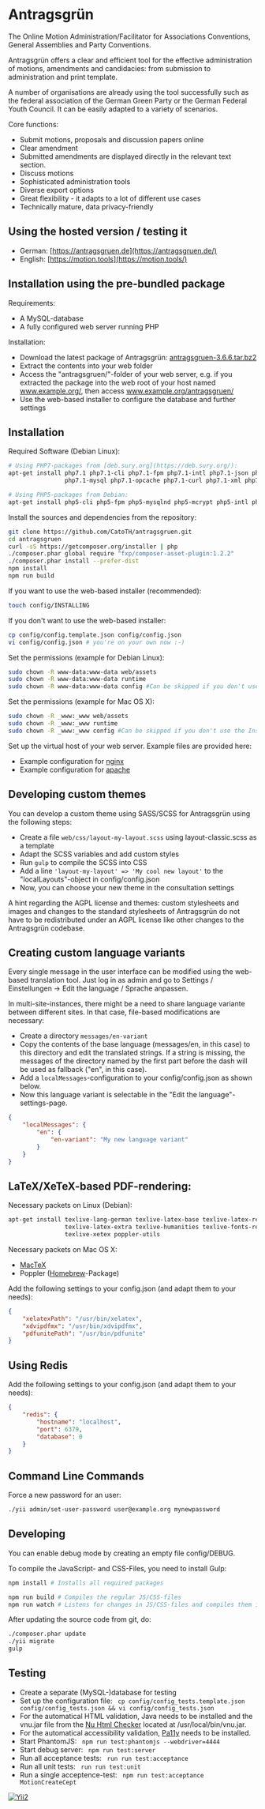 Antragsgrün
===========

The Online Motion Administration/Facilitator for Associations Conventions, General Assemblies and Party Conventions.

Antragsgrün offers a clear and efficient tool for the effective administration of motions, amendments and candidacies: from submission to administration and print template.

A number of organisations are already using the tool successfully such as the federal association of the German Green Party or the German Federal Youth Council. It can be easily adapted to a variety of scenarios.

Core functions:
- Submit motions, proposals and discussion papers online
- Clear amendment
- Submitted amendments are displayed directly in the relevant text section.
- Discuss motions
- Sophisticated administration tools
- Diverse export options
- Great flexibility - it adapts to a lot of different use cases
- Technically mature, data privacy-friendly

Using the hosted version / testing it
-------------------------------------

- German: [https://antragsgruen.de](https://antragsgruen.de/)
- English: [https://motion.tools](https://motion.tools/)

Installation using the pre-bundled package
------------------------------------------

Requirements:
- A MySQL-database
- A fully configured web server running PHP

Installation:
- Download the latest package of Antragsgrün: [antragsgruen-3.6.6.tar.bz2](https://www.hoessl.eu/antragsgruen/antragsgruen-3.6.6.tar.bz2)
- Extract the contents into your web folder
- Access the "antragsgruen/"-folder of your web server, e.g. if you extracted the package into the web root of your host named www.example.org/, then access www.example.org/antragsgruen/
- Use the web-based installer to configure the database and further settings


Installation
------------


Required Software (Debian Linux):
```bash
# Using PHP7-packages from [deb.sury.org](https://deb.sury.org/):
apt-get install php7.1 php7.1-cli php7.1-fpm php7.1-intl php7.1-json php7.1-mcrypt \
                php7.1-mysql php7.1-opcache php7.1-curl php7.1-xml php7.1-mbstring php7.1-zip

# Using PHP5-packages from Debian:
apt-get install php5-cli php5-fpm php5-mysqlnd php5-mcrypt php5-intl php5-curl
```

Install the sources and dependencies from the repository:
```bash
git clone https://github.com/CatoTH/antragsgruen.git
cd antragsgruen
curl -sS https://getcomposer.org/installer | php
./composer.phar global require "fxp/composer-asset-plugin:1.2.2"
./composer.phar install --prefer-dist
npm install
npm run build
```

If you want to use the web-based installer (recommended):
```bash
touch config/INSTALLING
```

If you don't want to use the web-based installer:
```bash
cp config/config.template.json config/config.json
vi config/config.json # you're on your own now :-)
```

Set the permissions (example for Debian Linux):
```bash
sudo chown -R www-data:www-data web/assets
sudo chown -R www-data:www-data runtime
sudo chown -R www-data:www-data config #Can be skipped if you don't use the Installer
```

Set the permissions (example for Mac OS X):
```bash
sudo chown -R _www:_www web/assets
sudo chown -R _www:_www runtime
sudo chown -R _www:_www config #Can be skipped if you don't use the Installer
```

Set up the virtual host of your web server. Example files are provided here:
* Example configuration for [nginx](docs/nginx.sample_single_site.conf)
* Example configuration for [apache](docs/apache.sample.conf)



Developing custom themes
------------------------

You can develop a custom theme using SASS/SCSS for Antragsgrün using the following steps:
* Create a file ```web/css/layout-my-layout.scss``` using layout-classic.scss as a template
* Adapt the SCSS variables and add custom styles
* Run ```gulp``` to compile the SCSS into CSS
* Add a line ```'layout-my-layout' => 'My cool new layout'``` to the "localLayouts"-object in config/config.json
* Now, you can choose your new theme in the consultation settings

A hint regarding the AGPL license and themes: custom stylesheets and images and changes to the standard stylesheets of
Antragsgrün do not have to be redistributed under an AGPL license like other changes to the Antragsgrün codebase.


Creating custom language variants
---------------------------------

Every single message in the user interface can be modified using the web-based translation tool. Just log in as admin and go to Settings / Einstellungen -> Edit the language / Sprache anpassen.

In multi-site-instances, there might be a need to share language variante between different sites. In that case, file-based modifications are necessary:
* Create a directory ```messages/en-variant```
* Copy the contents of the base language (messages/en, in this case) to this directory and edit the translated strings. If a string is missing, the messages of the directory named by the first part before the dash will be used as fallback ("en", in this case).
* Add a ```localMessages```-configuration to your config/config.json as shown below.
* Now this language variant is selectable in the "Edit the language"-settings-page.
```json
{
    "localMessages": {
        "en": {
            "en-variant": "My new language variant"
        }
    }
}
```

LaTeX/XeTeX-based PDF-rendering:
--------------------------------

Necessary packets on Linux (Debian):
```bash
apt-get install texlive-lang-german texlive-latex-base texlive-latex-recommended \
                texlive-latex-extra texlive-humanities texlive-fonts-recommended \
                texlive-xetex poppler-utils
```

Necessary packets on Mac OS X:
* [MacTeX](http://www.tug.org/mactex/)
* Poppler ([Homebrew](http://brew.sh/)-Package)

Add the following settings to your config.json (and adapt them to your needs):

```json
{
    "xelatexPath": "/usr/bin/xelatex",
    "xdvipdfmx": "/usr/bin/xdvipdfmx",
    "pdfunitePath": "/usr/bin/pdfunite"
}
```

Using Redis
-----------

Add the following settings to your config.json (and adapt them to your needs):
```json
{
    "redis": {
        "hostname": "localhost",
        "port": 6379,
        "database": 0
    }
}
```


Command Line Commands
---------------------

Force a new password for an user:
```bash
./yii admin/set-user-password user@example.org mynewpassword
```


Developing
----------

You can enable debug mode by creating an empty file config/DEBUG.

To compile the JavaScript- and CSS-Files, you need to install Gulp:
```bash
npm install # Installs all required packages 

npm run build # Compiles the regular JS/CSS-files
npm run watch # Listens for changes in JS/CSS-files and compiles them immediatelly
```

After updating the source code from git, do:
```bash
./composer.phar update
./yii migrate
gulp
```

Testing
-------

* Create a separate (MySQL-)database for testing
* Set up the configuration file: ```
cp config/config_tests.template.json config/config_tests.json && vi config/config_tests.json```
* For the automatical HTML validation, Java needs to be installed and the vnu.jar file from the [Nu Html Checker](https://validator.github.io/validator/) located at /usr/local/bin/vnu.jar.
* For the automatical accessibility validation, [Pa11y](http://pa11y.org/) needs to be installed.
* Start PhantomJS: ```
npm run test:phantomjs --webdriver=4444```
* Start debug server: ```
npm run test:server```
* Run all acceptance tests: ```
run run test:acceptance```
* Run all unit tests: ```
run run test:unit```
* Run a single acceptence-test: ```
npm run test:acceptance MotionCreateCept```


[![Yii2](https://img.shields.io/badge/Powered_by-Yii_Framework-green.svg?style=flat)](http://www.yiiframework.com/)